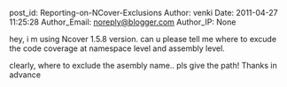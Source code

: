 post_id: Reporting-on-NCover-Exclusions
Author: venki
Date: 2011-04-27 11:25:28
Author_Email: noreply@blogger.com
Author_IP: None

hey, i m using Ncover 1.5.8 version. can u please tell me where to excude the
code coverage at namespace level  and assembly level.

clearly, where to exclude the asembly name.. pls give the path! Thanks in
advance
